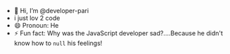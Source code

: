- 👋 Hi, I’m @developer-pari
- i just lov 2 code
- 😄 Pronoun: He
- ⚡ Fun fact: Why was the JavaScript developer sad?....Because he didn't know how to `null` his feelings!

<!---
developer-pari/developer-pari is a ✨ special ✨ repository because its `README.md` (this file) appears on your GitHub profile.
You can click the Preview link to take a look at your changes.
--->
